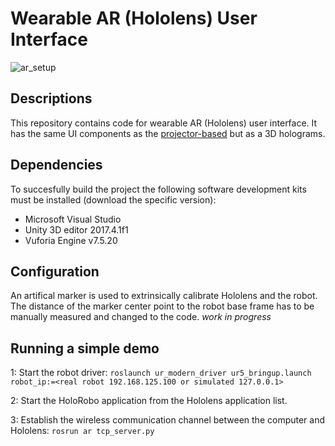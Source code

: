 # Wearable AR (Hololens) User Interface
![ar_setup](https://i.imgur.com/VAcQsn5.png)

## Descriptions
This repository contains code for wearable AR (Hololens) user interface. It has the same UI components as the [projector-based](https://github.com/Herrandy/HRC-TUNI/tree/master/projector) but as a 3D holograms.

## Dependencies
To succesfully build the project the following software development kits must be installed (download the specific version):
- Microsoft Visual Studio
- Unity 3D editor 2017.4.1f1
- Vuforia Engine v7.5.20

## Configuration
An artifical marker is used to extrinsically calibrate Hololens and the robot. The distance of the marker center point to the robot base frame has to be manually measured and changed to the code.
_work in progress_

## Running a simple demo

1: Start the robot driver: ```roslaunch ur_modern_driver ur5_bringup.launch robot_ip:=<real robot 192.168.125.100 or simulated 127.0.0.1>```

2: Start the HoloRobo application from the Hololens application list.

3: Establish the wireless communication channel between the computer and Hololens: ```rosrun ar tcp_server.py```


